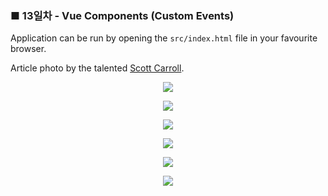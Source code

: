 <h3>■ 13일차 - Vue Components (Custom Events)</h3>

Application can be run by opening the `src/index.html` file in your favourite browser.

Article photo by the talented [Scott Carroll](https://unsplash.com/photos/favQn8WgRyk).

<p align="center">
  <img src="./public/assets/twitter-app-add.png"/>
</p>
<p align="center">
  <img src="./public/assets/twitter-app-adding-new-tweet.png"/>
</p>
<p align="center">
  <img src="./public/assets/twitter-app-blueprint-1.png"/>
</p>
<p align="center">
  <img src="./public/assets/twitter-app-blueprint-2.png"/>
</p>
<p align="center">
  <img src="./public/assets/twitter-app-structure-add-new.png"/>
</p>
<p align="center">
  <img src="./public/assets/twitter-app-structure.png"/>
</p>
